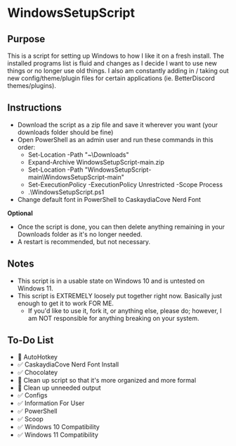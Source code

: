 # WindowsSetupScript

## Purpose

This is a script for setting up Windows to how I like it on a fresh install. The installed programs list is fluid and changes as I decide I want to use new things or no longer use old things. I also am constantly adding in / taking out new config/theme/plugin files for certain applications (ie. BetterDiscord themes/plugins).

## Instructions

- Download the script as a zip file and save it wherever you want (your downloads folder should be fine)
- Open PowerShell as an admin user and run these commands in this order:
  - Set-Location -Path "~\Downloads"
  - Expand-Archive WindowsSetupScript-main.zip
  - Set-Location -Path "WindowsSetupScript-main\WindowsSetupScript-main"
  - Set-ExecutionPolicy -ExecutionPolicy Unrestricted -Scope Process
  - .\WindowsSetupScript.ps1
- Change default font in PowerShell to CaskaydiaCove Nerd Font

**Optional**

- Once the script is done, you can then delete anything remaining in your Downloads folder as it's no longer needed.
- A restart is recommended, but not necessary.

## Notes

- This script is in a usable state on Windows 10 and is untested on Windows 11.
- This script is EXTREMELY loosely put together right now. Basically just enough to get it to work FOR ME.
  - If you'd like to use it, fork it, or anything else, please do; however, I am NOT responsible for anything breaking on your system.

## To-Do List

- :construction: AutoHotkey
- :white_check_mark: CaskaydiaCove Nerd Font Install
- :white_check_mark: Chocolatey
- :construction: Clean up script so that it's more organized and more formal
- :construction: Clean up unneeded output
- :white_check_mark: Configs
- :white_check_mark: Information For User
- :white_check_mark: PowerShell
- :white_check_mark: Scoop
- :white_check_mark: Windows 10 Compatibility
- :white_check_mark: Windows 11 Compatibility
